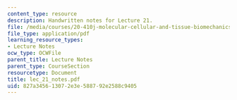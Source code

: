 ```yaml
---
content_type: resource
description: Handwritten notes for Lecture 21.
file: /media/courses/20-410j-molecular-cellular-and-tissue-biomechanics-be-410j-spring-2003/827a345613072e3e588792e2588c9405_lec_21_notes.pdf
file_type: application/pdf
learning_resource_types:
- Lecture Notes
ocw_type: OCWFile
parent_title: Lecture Notes
parent_type: CourseSection
resourcetype: Document
title: lec_21_notes.pdf
uid: 827a3456-1307-2e3e-5887-92e2588c9405
---
```

